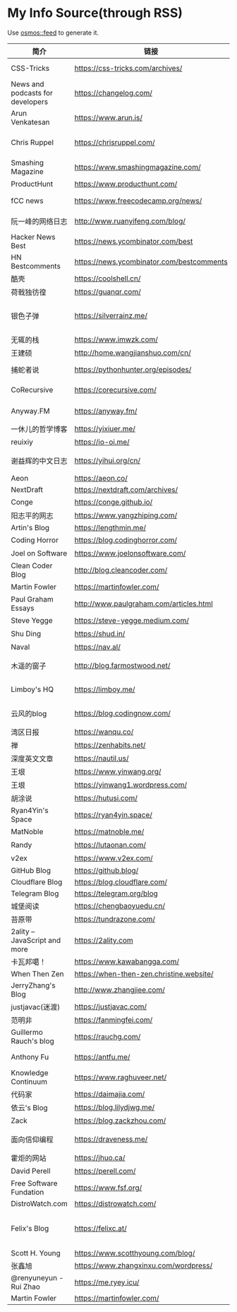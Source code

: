 # My Info Source(through RSS)

Use [osmos::feed](https://github.com/osmoscraft/osmosfeed) to generate it.

| 简介                               | 链接                                        | 标签                              |
| -------------------------------- | ----------------------------------------- | ------------------------------- |
| CSS-Tricks                       | https://css-tricks.com/archives/          | Front-end; CSS                  |
| News and podcasts for developers | https://changelog.com/                    | podcast; 技术                     |
| Arun Venkatesan                  | https://www.arun.is/                      | 设计; 摄影                          |
| Chris Ruppel                     | https://chrisruppel.com/                  | Web Developer; Traveler         |
| Smashing Magazine                | https://www.smashingmagazine.com/         | general technology              |
| ProductHunt                      | https://www.producthunt.com/              | 科技产品                            |
| fCC news                         | https://www.freecodecamp.org/news/        | general technology              |
| 阮一峰的网络日志                         | http://www.ruanyifeng.com/blog/           | general technology              |
| Hacker News Best                 | https://news.ycombinator.com/best         | general technology              |
| HN Bestcomments                  | https://news.ycombinator.com/bestcomments | 技术评论                            |
| 酷壳                               | https://coolshell.cn/                     | 后端                              |
| 荷戟独彷徨                            | https://guanqr.com/                       | 生活; 思想                          |
| 银色子弹                             | https://silverrainz.me/                   | 向Ta学习; Sphinx笔记系统               |
| 无辄的栈                             | https://www.imwzk.com/                    | Go                              |
| 王建硕                              | http://home.wangjianshuo.com/cn/          | 思想                              |
| 捕蛇者说                             | https://pythonhunter.org/episodes/        | podcast; Python                 |
| CoRecursive                      | https://corecursive.com/                  | podcast; code                   |
| Anyway.FM                        | https://anyway.fm/                        | podcast; 设计                     |
| 一休儿的哲学博客                         | https://yixiuer.me/                       | 哲学; 思想                          |
| reuixiy                          | https://io-oi.me/                         | 技术; 生活                          |
| 谢益辉的中文日志                         | https://yihui.org/cn/                     | 读书笔记; 思想                        |
| Aeon                             | https://aeon.co/                          | thinking                        |
| NextDraft                        | https://nextdraft.com/archives/           | general                         |
| Conge                            | https://conge.github.io/                  | 生活                              |
| 阳志平的网志                           | https://www.yangzhiping.com/              | 认知科学                            |
| Artin's Blog                     | https://lengthmin.me/                     | Front-end                       |
| Coding Horror                    | https://blog.codinghorror.com/            | 推荐                              |
| Joel on Software                 | https://www.joelonsoftware.com/           | 推荐                              |
| Clean Coder Blog                 | http://blog.cleancoder.com/               | 推荐                              |
| Martin Fowler                    | https://martinfowler.com/                 | 推荐                              |
| Paul Graham Essays               | http://www.paulgraham.com/articles.html   | 推荐                              |
| Steve Yegge                      | https://steve-yegge.medium.com/           | 推荐                              |
| Shu Ding                         | https://shud.in/                          | 思考; 艺术                          |
| Naval                            | https://nav.al/                           | 思考; 认知                          |
| 木遥的窗子                            | http://blog.farmostwood.net/              | 数学; 小说; 随笔                      |
| Limboy's HQ                      | https://limboy.me/                        | 技术; 阅读; 随想                      |
| 云风的blog                          | https://blog.codingnow.com/               | 技术; 随笔; 杂记                      |
| 湾区日报                             | https://wanqu.co/                         | 科技                              |
| 禅                                | https://zenhabits.net/                    | 思想                              |
| 深度英文文章                           | https://nautil.us/                        | 多彩                              |
| 王垠                               | https://www.yinwang.org/                  | 编程                              |
| 王垠                               | https://yinwang1.wordpress.com/           | 思想                              |
| 胡涂说                              | https://hutusi.com/                       | 技术                              |
| Ryan4Yin's Space                 | https://ryan4yin.space/                   | 后端                              |
| MatNoble                         | https://matnoble.me/                      | 数学                              |
| Randy                            | https://lutaonan.com/                     | 前端                              |
| v2ex                             | https://www.v2ex.com/                     | 技术; 创意                          |
| GitHub Blog                      | https://github.blog/                      | GitHub                          |
| Cloudflare Blog                  | https://blog.cloudflare.com/              | Cloudflare                      |
| Telegram Blog                    | https://telegram.org/blog                 | Telegram                        |
| 城堡阅读                             | https://chengbaoyuedu.cn/                 | 阅读                              |
| 苔原带                              | https://tundrazone.com/                   | 苔原通信                            |
| 2ality – JavaScript and more     | https://2ality.com                        | JS                              |
| 卡瓦邦噶！                            | https://www.kawabangga.com/               | Python                          |
| When Then Zen                    | https://when-then-zen.christine.website/  | meditation                      |
| JerryZhang's Blog                | http://www.zhangjiee.com/                 | 技术; 思考                          |
| justjavac(迷渡)                    | https://justjavac.com/                    | JS                              |
| 范明非                              | https://fanmingfei.com/                   | CSS                             |
| Guillermo Rauch's blog           | https://rauchg.com/                       | Vercel                          |
| Anthony Fu                       | https://antfu.me/                         | Open Source                     |
| Knowledge Continuum              | https://www.raghuveer.net/                | 哲学                              |
| 代码家                              | https://daimajia.com/                     | 思考                              |
| 依云's Blog                        | https://blog.lilydjwg.me/                 | Arch Linux                      |
| Zack                             | https://blog.zackzhou.com/                | 思考                              |
| 面向信仰编程                           | https://draveness.me/                     | 系统设计; 思考                        |
| 霍炬的网站                            | https://jhuo.ca/                          | 互联网历史                           |
| David Perell                     | https://perell.com/                       | 深度文章                            |
| Free Software Fundation          | https://www.fsf.org/                      | Open Source                     |
| DistroWatch.com                  | https://distrowatch.com/                  | Distro                          |
| Felix's Blog                     | https://felixc.at/                        | Old-school Arch Linux Developer |
| Scott H. Young                   | https://www.scotthyoung.com/blog/         | Learn                           |
| 张鑫旭                              | https://www.zhangxinxu.com/wordpress/     | 前端                              |
| @renyuneyun - Rui Zhao           | https://me.ryey.icu/                      | Arch User                       |
| Martin Fowler                    | https://martinfowler.com/                 | Reflactor                       |